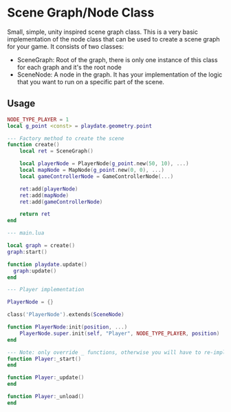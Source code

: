 # Scene Graph/Node Class

Small, simple, unity inspired scene graph class. This is a very basic implementation of the node class that can be used to create a scene graph for your game.
It consists of two classes:
* SceneGraph: Root of the graph, there is only one instance of this class for each graph and it's the root node
* SceneNode: A node in the graph. It has your implementation of the logic that you want to run on a specific part of the scene.

## Usage

```lua
NODE_TYPE_PLAYER = 1
local g_point <const> = playdate.geometry.point

--- Factory method to create the scene
function create()
    local ret = SceneGraph()

    local playerNode = PlayerNode(g_point.new(50, 10), ...)
    local mapNode = MapNode(g_point.new(0, 0), ...)
    local gameControllerNode = GameControllerNode(...)

    ret:add(playerNode)
    ret:add(mapNode)
    ret:add(gameControllerNode)

    return ret
end

--- main.lua

local graph = create()
graph:start()

function playdate.update()
  graph:update()
end

--- Player implementation

PlayerNode = {}

class('PlayerNode').extends(SceneNode)

function PlayerNode:init(position, ...)
    PlayerNode.super.init(self, "Player", NODE_TYPE_PLAYER, position)
end

--- Note: only override _ functions, otherwise you will have to re-implement the parent implementation
function Player:_start()
end

function Player:_update()
end

function Player:_unload()
end

```



